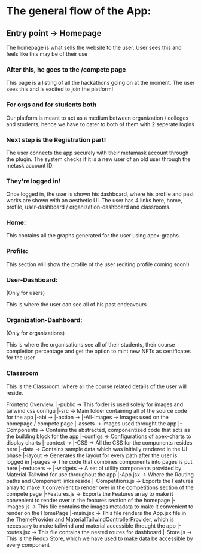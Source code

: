 # The general flow of the App:

## Entry point -> Homepage

The homepage is what sells the website to the user. User sees this and feels like this may be of their use

### After this, he goes to the /compete page

This page is a listing of all the hackathons going on at the moment. The user sees this and is excited to join the platform!

### For orgs and for students both

Our platform is meant to act as a medium between organization / colleges and students, hence we have to cater to both of them with 2 seperate logins

### Next step is the Registration part!

The user connects the app securely with their metamask account through the plugin. The system checks if it is a new user of an old user through the metask account ID.

### They're logged in!

Once logged in, the user is shown his dashboard, where his profile and past works are shown with an aesthetic UI. The user has 4 links here, home, profile, user-dashboard / organization-dashboard and classrooms.

### Home:

This contains all the graphs generated for the user using apex-graphs.

### Profile:

This section will show the profile of the user (editing profile coming soon!)

### User-Dashboard:
(Only for users)

This is where the user can see all of his past endeavours

### Organization-Dashboard:
(Only for organizations)

This is where the organisations see all of their students, their course completion percentage and get the option to mint new NFTs as certificates for the user

### Classroom

This is the Classroom, where all the course related details of the user will reside.

Frontend Overview:
|-public -> This folder is used solely for images and tailwind css configu
|-src -> Main folder containing all of the source code for the app
   |-abi -> 
   |-action -> 
   |-All-Images -> Images used on the homepage / compete page
   |-assets -> Images used throught the app
   |-Components -> Contains the abstracted, componentized code that acts as the building block for the app
   |-configs -> Configurations of apex-charts to display charts
   |-context -> 
   |-CSS -> All the CSS for the components resides here
   |-data -> Contains sample data which was initially rendered in the UI phase
   |-layout -> Generates the layout for every path after the user is logged in
   |-pages -> The code that combines components into pages is put here 
   |-reducers -> 
   |-widgets -> A set of utility components provided by Material-Tailwind for use throughout the app
   |-App.jsx -> Where the Routing paths and Component links reside
   |-Competitions.js -> Exports the Features array to make it convenient to render over in the competitions section of the compete page
   |-Features.js -> Exports the Features array to make it convenient to render over in the features section of the homepage
   |-images.js -> This file contains the images metadata to make it convenient to render on the HomePage 
   |-main.jsx -> This file renders the App.jsx file in the ThemeProvider and MaterialTailwindControllerProvider, which is necessary to make tailwind and material accessible throught the app
   |-routes.jsx -> This file contains the nested routes for dashboard
   |-Store.js -> This is the Redux Store, which we have used to make data be accessible by every component
